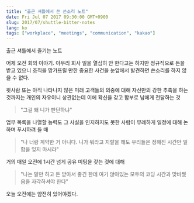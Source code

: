 ```yaml
---
title: "출근 셔틀에서 쓴 쓴소리 노트"
date: Fri Jul 07 2017 09:30:00 GMT+0900
slug: 2017/07/shuttle-bitter-notes
lang: ko
tags: ["workplace", "meetings", "communication", "kakao"]
---
```


출근 셔틀에서 즐기는 노트

어제 오전 회의 이야기. 아무리 회사 일을 열심히 안 한다고는 하지만 정규직으로 돈을 받고 있으니 조직을 망가뜨릴 만한 중요한 사건을 눈앞에서 발견하면 쓴소리를 하지 않을 수 없다.

윗사람 또는 아직 나타나지 않은 미래 고객들의 의중에 대해 자신만의 강한 추측을 하는 것까지는 개인의 자유이니 상관없는데 이에 확신을 갖고 함부로 남에게 전달하는 것
> "그걸 왜 니가 판단하냐"

업무 목록을 나열할 능력도 그 사실을 인지하지도 못한 사람이 무례하게 일정에 대해 논하며 푸시하려 들 때
> "나 너랑 계약한 거 아니다. 니가 뭐라고 지랄을 해도 우리들은 정해진 시간만 일함을 잊지 마시라"

거의 매일 오전에 1시간 넘게 공유 미팅을 갖는 것에 대해
> "나는 말만 하고 돈 받아서 좋긴 한데 여기 앉아있는 모두의 코딩 시간과 맞바꿨음을 자각하셔야 한다"

오늘 오전에는 얌전히 있어야겠다.
